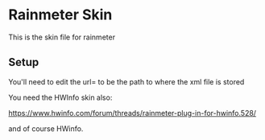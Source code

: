 # Rainmeter Skin

This is the skin file for rainmeter

## Setup

You'll need to edit the url= to be the path to where the xml file is stored

You need the HWInfo skin also:

https://www.hwinfo.com/forum/threads/rainmeter-plug-in-for-hwinfo.528/

and of course HWinfo.

